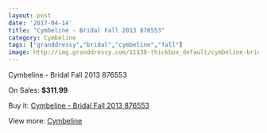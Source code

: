 ```yaml
---
layout: post
date: '2017-04-14'
title: "Cymbeline - Bridal Fall 2013 876553"
category: Cymbeline
tags: ["granddressy","bridal","cymbeline","fall"]
image: http://img.granddressy.com/11138-thickbox_default/cymbeline-bridal-fall-2013-876553.jpg
---
```

Cymbeline - Bridal Fall 2013 876553

On Sales: **$311.99**
<a href="https://www.granddressy.com/en/cymbeline/10233-cymbeline-bridal-fall-2013-876553.html"><amp-img layout="responsive" width="600" height="600" src="//img.granddressy.com/11138-thickbox_default/cymbeline-bridal-fall-2013-876553.jpg" alt="Cymbeline - Bridal Fall 2013 876553 0" /></a>

Buy it: [Cymbeline - Bridal Fall 2013 876553](https://www.granddressy.com/en/cymbeline/10233-cymbeline-bridal-fall-2013-876553.html "Cymbeline - Bridal Fall 2013 876553")

View more: [Cymbeline](https://www.granddressy.com/en/71-cymbeline "Cymbeline")